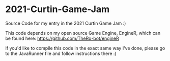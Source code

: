 # 2021-Curtin-Game-Jam
Source Code for my entry in the 2021 Curtin Game Jam :)

This code depends on my open source Game Engine, EngineR, which can be found here:
https://github.com/TheRo-bot/engineR

If you'd like to compile this code in the exact same way I've done, please go to the JavaRunner file and follow instructions there :)